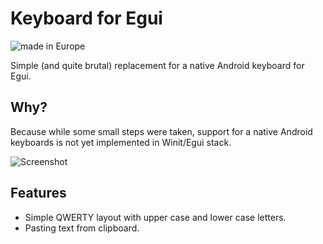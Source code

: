 # Keyboard for Egui

![made in Europe](https://img.shields.io/badge/made_in-Europe-blue)

Simple (and quite brutal) replacement for a native Android keyboard for Egui.

## Why?

Because while some small steps were taken, support for a native Android keyboards is not yet
implemented in Winit/Egui stack.

![Screenshot](https://raw.githubusercontent.com/podusowski/egui_keyboard/refs/heads/main/screenshot.png)

## Features

* Simple QWERTY layout with upper case and lower case letters.
* Pasting text from clipboard.
